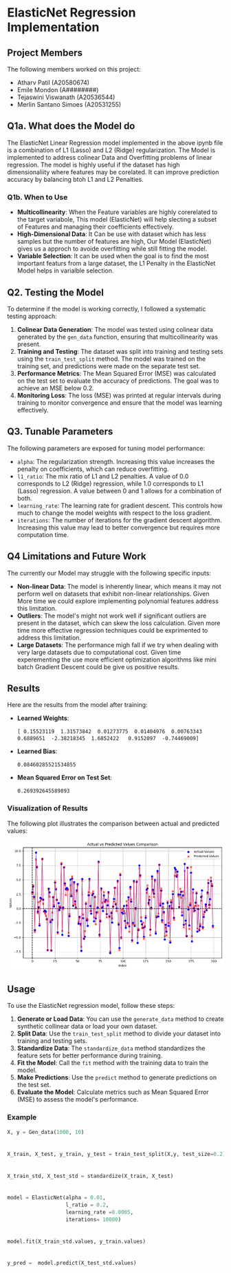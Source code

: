 # ElasticNet Regression Implementation

## Project Members
The following members worked on this project:

- Atharv Patil (A20580674)
- Emile Mondon (A########)
- Tejaswini Viswanath (A20536544)
- Merlin Santano Simoes (A20531255)
## Q1a. What does the Model do 
The ElasticNet Linear Regression model implemented in the above ipynb file is a combination of L1 (Lasso) and L2 (Ridge) regularization. The Model is implemented to address colinear Data and Overfitting problems of linear regression. The model is highly useful if the dataset has high dimensionaliity where features may be corelated. It can improve prediction accuracy by balancing btoh L1 and L2 Penalties.

### Q1b. When to Use
- **Multicollinearity**: When the Feature variables are highly corerelated to the target variabole, This model (ElasticNet) will help slecting a subset of Features and managing their coefficients effectively.
- **High-Dimensional Data**: It Can be use with dataset which has less samples but the number of features are high, Our Model (ElasticNet) gives us a approch to avoide overfitting while still fitting the model.
- **Variable Selection**: It can be used when the goal is to find the most important featurs from a large dataset, the L1 Penalty in the ElasticNet Model helps in varialble selection.

## Q2. Testing the Model
To determine if the model is working correctly, I followed a systematic testing approach:

1. **Colinear Data Generation**: The model was tested using colinear data generated by the `gen_data` function, ensuring that multicollinearity was present.
2. **Training and Testing**: The dataset was split into training and testing sets using the `train_test_split` method. The model was trained on the training set, and predictions were made on the separate test set.
3. **Performance Metrics**: The Mean Squared Error (MSE) was calculated on the test set to evaluate the accuracy of predictions. The goal was to achieve an MSE below 0.2.
4. **Monitoring Loss**: The loss (MSE) was printed at regular intervals during training to monitor convergence and ensure that the model was learning effectively.

## Q3. Tunable Parameters
The following parameters are exposed for tuning model performance:

- `alpha`: The regularization strength. Increasing this value increases the penalty on coefficients, which can reduce overfitting.
- `l1_ratio`: The mix ratio of L1 and L2 penalties. A value of 0.0 corresponds to L2 (Ridge) regression, while 1.0 corresponds to L1 (Lasso) regression. A value between 0 and 1 allows for a combination of both.
- `learning_rate`: The learning rate for gradient descent. This controls how much to change the model weights with respect to the loss gradient.
- `iterations`: The number of iterations for the gradient descent algorithm. Increasing this value may lead to better convergence but requires more computation time.

## Q4 Limitations and Future Work
The currently our Model may struggle with the following specific inputs:

- **Non-linear Data**: The model is inherently linear, which means it may not perform well on datasets that exhibit non-linear relationships. Given More time we could explore implementing polynomial features address this limitation.
- **Outliers**: The model's might not work well if significant outliers are present in the dataset, which can skew the loss calculation. Given more time more effective regression techniques could be exprimented to address this limitation.
- **Large Datasets**: The performance migh fall if we try when dealing with very large datasets due to computational cost. Given time experementing the use more efficient optimization algorithms like mini batch Gradient Descent could be give us positive results.

## Results
Here are the results from the model after training:

- **Learned Weights**: 
    ```
    [ 0.15523119  1.31573842  0.01273775  0.01404976  0.00763343 
    0.6889651  -2.38218345  1.6852422   0.9152097  -0.74469009]
    ```
- **Learned Bias**: 
    ```
    0.08460285521534855
    ```
- **Mean Squared Error on Test Set**: 
    ```
    0.269392645589893
    ```

### Visualization of Results
The following plot illustrates the comparison between actual and predicted values:

![Actual vs Predicted Values Comparison](https://github.com/AtharvPat/ML-Project_-1-/blob/main/Results/output.png)



## Usage
To use the ElasticNet regression model, follow these steps:

1. **Generate or Load Data**: You can use the `generate_data` method to create synthetic collinear data or load your own dataset.
2. **Split Data**: Use the `train_test_split` method to divide your dataset into training and testing sets.
3. **Standardize Data**: The `standardize_data` method standardizes the feature sets for better performance during training.
4. **Fit the Model**: Call the `fit` method with the training data to train the model.
5. **Make Predictions**: Use the `predict` method to generate predictions on the test set.
6. **Evaluate the Model**: Calculate metrics such as Mean Squared Error (MSE) to assess the model's performance.

### Example
```python
X, y = Gen_data(1000, 10)


X_train, X_test, y_train, y_test = train_test_split(X,y, test_size=0.2)


X_train_std, X_test_std = standardize(X_train, X_test)


model = ElasticNet(alpha = 0.01,
                   l_ratio = 0.2,
                   learning_rate =0.0005,
                   iterations= 10000)


model.fit(X_train_std.values, y_train.values)


y_pred =  model.predict(X_test_std.values)
